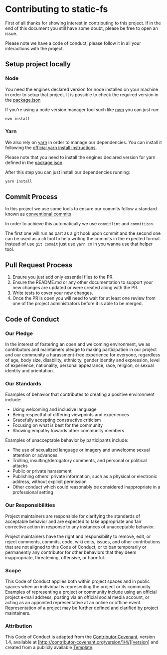 # Contributing to static-fs

First of all thanks for showing interest in contributing to this project.
If in the end of this document you still have some doubt, please be free to 
open an issue. 

Please note we have a code of conduct, please follow it in all your interactions with the project.

## Setup project locally

### Node
You need the engines declared version for node installed on your machine 
in order to setup that project.
It is possible to check the required version in the [package.json](https://github.com/elastic/static-fs/blob/master/package.json) 

If you're using a node version manager tool such like [nvm](https://github.com/nvm-sh/nvm) you 
can just run: 

```bash
nvm install
```

### Yarn
We also rely on [yarn](https://yarnpkg.com) in order to manage our dependencies.
You can install it following the [official yarn install instructions](https://yarnpkg.com/en/docs/install).

Please note that you need to install the engines declared version for yarn 
defined in the [package.json](https://github.com/elastic/static-fs/blob/master/package.json)

After this step you can just install our dependencies running:

```bash
yarn install
```

## Commit Process

In this project we use some tools to ensure our commits follow a standard 
known as [conventional commits](https://www.conventionalcommits.org/en/v1.0.0-beta.4/)

In order to achieve this automatically we use `commitlint` and `commitizen`.

The first one will run as part as a git hook upon commit and the second one 
can be used as a cli tool to help writing the commits in the expected format.
Instead of use `git commit` just use `yarn cm` in you wanna use that helper tool.

## Pull Request Process

1. Ensure you just add only essential files to the PR.
2. Ensure the README.md or any other documentation to support your new changes
   are updated or were created along with the PR.
3. Write tests to cover your new changes. 
4. Once the PR is open you will need to wait for at least one review 
   from one of the project administrators before it is able to be merged. 

## Code of Conduct

### Our Pledge

In the interest of fostering an open and welcoming environment, we as
contributors and maintainers pledge to making participation in our project and
our community a harassment-free experience for everyone, regardless of age, body
size, disability, ethnicity, gender identity and expression, level of experience,
nationality, personal appearance, race, religion, or sexual identity and
orientation.

### Our Standards

Examples of behavior that contributes to creating a positive environment
include:

* Using welcoming and inclusive language
* Being respectful of differing viewpoints and experiences
* Gracefully accepting constructive criticism
* Focusing on what is best for the community
* Showing empathy towards other community members

Examples of unacceptable behavior by participants include:

* The use of sexualized language or imagery and unwelcome sexual attention or
advances
* Trolling, insulting/derogatory comments, and personal or political attacks
* Public or private harassment
* Publishing others' private information, such as a physical or electronic
  address, without explicit permission
* Other conduct which could reasonably be considered inappropriate in a
  professional setting

### Our Responsibilities

Project maintainers are responsible for clarifying the standards of acceptable
behavior and are expected to take appropriate and fair corrective action in
response to any instances of unacceptable behavior.

Project maintainers have the right and responsibility to remove, edit, or
reject comments, commits, code, wiki edits, issues, and other contributions
that are not aligned to this Code of Conduct, or to ban temporarily or
permanently any contributor for other behaviors that they deem inappropriate,
threatening, offensive, or harmful.

### Scope

This Code of Conduct applies both within project spaces and in public spaces
when an individual is representing the project or its community. Examples of
representing a project or community include using an official project e-mail
address, posting via an official social media account, or acting as an appointed
representative at an online or offline event. Representation of a project may be
further defined and clarified by project maintainers.

### Attribution

This Code of Conduct is adapted from the [Contributor Covenant][homepage], version 1.4,
available at [http://contributor-covenant.org/version/1/4/][version] and created 
from a publicly available [Template][template].

[homepage]: http://contributor-covenant.org
[version]: http://contributor-covenant.org/version/1/4/
[template]: https://gist.github.com/PurpleBooth/b24679402957c63ec426
